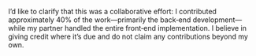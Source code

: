 I’d like to clarify that this was a collaborative effort: I contributed approximately 40% of the work—primarily the back‑end development—while 
my partner handled the entire front‑end implementation. 
I believe in giving credit where it’s due and do not claim any contributions beyond my own.
